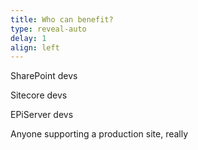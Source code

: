 ```yaml
---
title: Who can benefit?
type: reveal-auto
delay: 1
align: left
---
```


SharePoint devs

Sitecore devs

EPiServer devs

Anyone supporting a production site, really